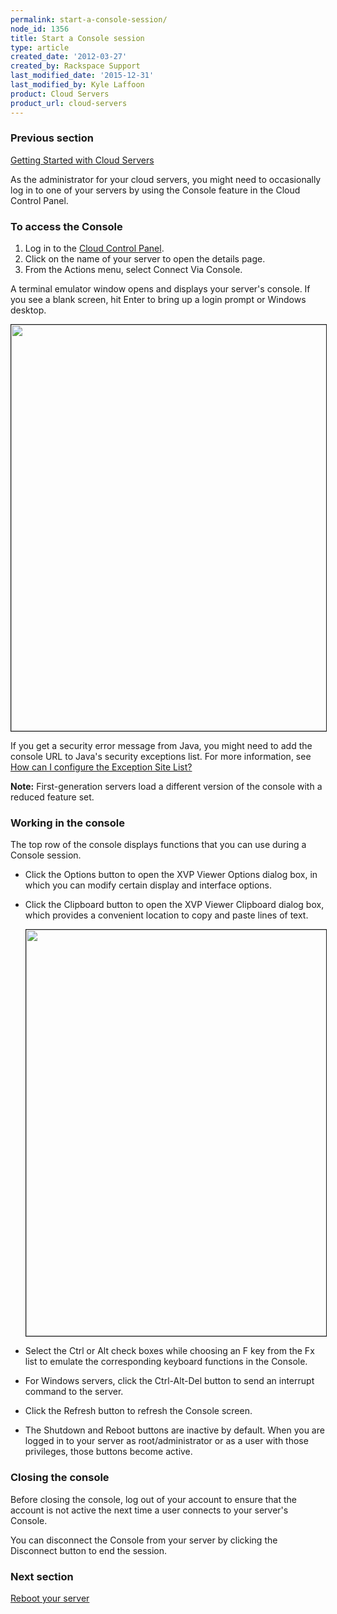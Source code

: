 ```yaml
---
permalink: start-a-console-session/
node_id: 1356
title: Start a Console session
type: article
created_date: '2012-03-27'
created_by: Rackspace Support
last_modified_date: '2015-12-31'
last_modified_by: Kyle Laffoon
product: Cloud Servers
product_url: cloud-servers
---
```


### Previous section
[Getting Started with Cloud Servers](/how-to/create-a-cloud-server)

As the administrator for your cloud servers, you might need to occasionally log in to one of your servers by using the Console feature in the Cloud Control Panel.

### To access the Console

1.  Log in to the [Cloud Control Panel](https://mycloud.rackspace.com).
2.  Click on the name of your server to open the details page.
3.  From the Actions menu, select Connect Via Console.

A terminal emulator window opens and displays your server's console. If you see a blank screen, hit Enter to bring up a login prompt or Windows desktop.

<img alt="" src="{% asset_path cloud-servers/start-a-console-session/Console2.png %}" border="1" width="650" />

If you get a security error message from Java, you might need to add the console URL to Java's security exceptions list.  For more information, see [How can I configure the Exception Site List?](http://java.com/en/download/faq/exception_sitelist.xml)

**Note:** First-generation servers load a different version of the console with a reduced feature set.

### Working in the console

The top row of the console displays functions that you can use during a Console session.

- Click the Options button to open the XVP Viewer Options dialog box, in which you can modify certain display and interface options.

- Click the Clipboard button to open the XVP Viewer Clipboard dialog box, which provides a convenient location to copy and paste lines of text.

    <img alt="" src="{% asset_path cloud-servers/start-a-console-session/OptionsClipboard2.png %}" width="650" border="1" />

- Select the Ctrl or Alt check boxes while choosing an F key from the Fx list to emulate the corresponding keyboard functions in the Console.

- For Windows servers, click the Ctrl-Alt-Del button to send an interrupt command to the server.

- Click the Refresh button to refresh the Console screen.

- The Shutdown and Reboot buttons are inactive by default. When you are logged in to your server as root/administrator or as a user with those privileges, those buttons become active.

### Closing the console

Before closing the console, log out of your account to ensure that the account is not active the next time a user connects to your server's Console.

You can disconnect the Console from your server by clicking the Disconnect button to end the session.

### Next section
[Reboot your server](/how-to/reboot-your-server)

